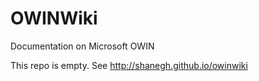 # OWINWiki
Documentation on Microsoft OWIN

This repo is empty. See http://shanegh.github.io/owinwiki
